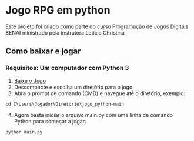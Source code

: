 # Jogo RPG em python

Este projeto foi criado como parte do curso Programação de Jogos Digitais SENAI ministrado pela instrutora Letícia Christina

## Como baixar e jogar
### Requisitos: Um computador com Python 3

1. [Baixe o Jogo](https://github.com/bernardomacedo1/jogo_python/archive/refs/heads/main.zip)
2. Descompacte e escolha um diretório para o jogo
3. Abra o prompt de comando (CMD) e navegue até o diretório, exemplo:

`cd C\Users\Jogador\Diretorio\jogo_python-main`

4. Agora basta iniciar o arquivo main.py com uma linha de comando Python para começar a jogar:

`python main.py`
